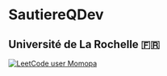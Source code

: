 # SautiereQDev
## Université de La Rochelle 🇫🇷

[![LeetCode user Momopa](https://img.shields.io/badge/dynamic/json?style=social&labelColor=black&color=%23ffa116&label=Solved&query=solvedOverTotal&url=https%3A%2F%2Fleetcode-badge.vercel.app%2Fapi%2Fusers%2FMomopa&logo=leetcode&logoColor=yellow)](https://leetcode.com/Momopa/)
